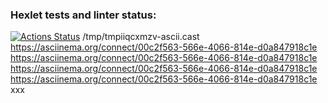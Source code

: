 ### Hexlet tests and linter status:
[![Actions Status](https://github.com/Scout89547/java-project-lvl1/workflows/hexlet-check/badge.svg)](https://github.com/Scout89547/java-project-lvl1/actions)
/tmp/tmpiiqcxmzv-ascii.cast
https://asciinema.org/connect/00c2f563-566e-4066-814e-d0a847918c1e
https://asciinema.org/connect/00c2f563-566e-4066-814e-d0a847918c1e
https://asciinema.org/connect/00c2f563-566e-4066-814e-d0a847918c1e
https://asciinema.org/connect/00c2f563-566e-4066-814e-d0a847918c1e                                                                                            
xxx


